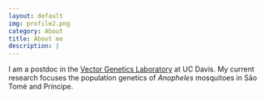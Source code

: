 ```yaml
---
layout: default
img: profile2.png
category: About
title: About me
description: |
---
```

  I am a postdoc in the [Vector Genetics Laboratory](https://vectorgeneticslab.ucdavis.edu/) at UC Davis. My current research focuses the population genetics of _Anopheles_ mosquitoes in Sāo Tomé and Príncipe.
